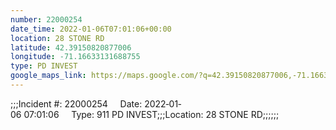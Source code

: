 ```yaml
---
number: 22000254
date_time: 2022-01-06T07:01:06+00:00
location: 28 STONE RD
latitude: 42.39150820877006
longitude: -71.16633131688755
type: PD INVEST
google_maps_link: https://maps.google.com/?q=42.39150820877006,-71.16633131688755
---
```


;;;Incident #: 22000254     Date: 2022‐01‐06 07:01:06     Type: 911 PD INVEST;;;Location: 28 STONE RD;;;;;;
